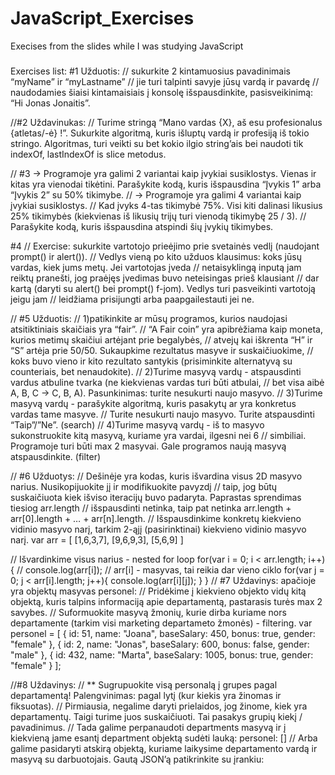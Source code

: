 # JavaScript_Exercises

Execises from the slides while I was studying JavaScript

###

Exercises list:
#1 Užduotis:
// sukurkite 2 kintamuosius pavadinimais “myName” ir “myLastname”
// jie turi talpinti savyje jūsų vardą ir pavardę
// naudodamies šiaisi kintamaisiais į konsolę išspausdinkite, pasisveikinimą: “Hi Jonas Jonaitis”.

//#2 Uždavinukas:
// Turime stringą “Mano vardas {X}, aš esu profesionalus {atletas/-ė} !”. Sukurkite algoritmą, kuris išluptų vardą ir profesiją iš tokio stringo. Algoritmas, turi veikti su bet kokio ilgio string’ais bei naudoti tik indexOf, lastIndexOf is slice metodus.

// #3 → Programoje yra galimi 2 variantai kaip įvykiai susiklostys. Vienas ir kitas yra vienodai tikėtini. Parašykite kodą, kuris išspausdina “Įvykis 1” arba “Įvykis 2” su 50% tikimybe.
// → Programoje yra galimi 4 variantai kaip įvykiai susiklostys.
//  Kad įvyks 4-tas tikimybė 75%. Visi kiti dalinasi likusius 25% tikimybės (kiekvienas iš likusių trijų turi vienodą tikimybę 25 / 3). 
//   Parašykite kodą, kuris išspausdina atspindi šių įvykių tikimybes.



#4 // Exercise: sukurkite vartotojo prieėjimo prie svetainės vedlį (naudojant prompt() ir alert()).
//  Vedlys vieną po kito užduos klausimus: koks jūsų vardas, kiek jums metų. Jei vartotojas įveda 
//  netaisyklingą inputą jam reiktų pranešti, jog praėjęs įvedimas buvo neteisingas prieš klausiant
//   dar kartą (daryti su alert() bei prompt() f-jom). Vedlys turi pasveikinti vartotoją jeigu jam 
//   leidžiama prisijungti arba paapgailestauti jei ne.

// #5 Užduotis: 
// 1)patikinkite ar mūsų programos, kurios naudojasi atsitiktiniais skaičiais yra “fair”.
//  “A Fair coin” yra apibrėžiama kaip moneta, kurios metimų skaičiui artėjant prie begalybės,
// atvejų kai iškrenta “H” ir “S” artėja prie 50/50. Sukaupkime rezultatus masyve ir suskaičiuokime,
// koks buvo vieno ir kito rezultato santykis (prisiminkite alternatyvą su counteriais, bet nenaudokite).
// 2)Turime masyvą vardų - atspausdinti vardus atbuline tvarka (ne kiekvienas vardas turi būti atbulai,
//  bet visa aibė A, B, C → C, B, A). Pasunkinimas: turite nesukurti naujo masyvo.
// 3)Turime masyvą vardų - parašykite algoritmą, kuris pasakytų ar yra konkretus vardas tame masyve. 
// Turite nesukurti naujo masyvo. Turite atspausdinti “Taip”/”Ne”. (search)
// 4)Turime masyvą vardų - iš to masyvo sukonstruokite kitą masyvą, kuriame yra vardai, ilgesni nei 6 
// simbiliai. Programoje turi būti max 2 masyvai. Gale programos naują masyvą atspausdinkite. (filter)

// #6 Užduotys: 
// Dešinėje yra kodas, kuris išvardina visus 2D masyvo narius. Nusikopijuokite jį ir modifikuokite pavyzdį
//  taip, jog būtų suskaičiuota kiek išviso iteracijų buvo padaryta. Paprastas sprendimas tiesiog arr.length
//   išspausdinti netinka, taip pat netinka arr.length + arr[0].length + … + arr[n].length. 
// Išspausdinkime konkretų kiekvieno vidinio masyvo narį, tarkim 2-ąjį (pasirinktinai) kiekvieno vidinio masyvo narį.
var arr = [
    [1,6,3,7],
    [9,6,9,3],
    [5,6,9]
]

// Išvardinkime visus narius - nested for loop
for(var i = 0; i < arr.length; i++){
    // console.log(arr[i]); // arr[i] - masyvas, tai reikia dar vieno ciklo
    for(var j = 0; j < arr[i].length; j++){
        console.log(arr[i][j]);
    }
}
// #7 Uždavinys: apačioje yra objektų masyvas personel:
// Pridėkime į kiekvieno objekto vidų kitą objektą, kuris talpins informaciją apie departamentą, pastarasis turės max 2 savybes.
// Suformuokite masyvą žmonių, kurie dirba kuriame nors departamente (tarkim visi marketing departameto žmonės) - filtering.
var personel = [
    {
        id: 51,
        name: "Joana",
        baseSalary: 450,
        bonus: true,
        gender: "female"
    },
    {
        id: 2,
        name: "Jonas",
        baseSalary: 600,
        bonus: false,
        gender: "male"
    },
    {
        id: 432,
        name: "Marta",
        baseSalary: 1005,
        bonus: true,
        gender: "female"
    }
 ];

//#8 Uždavinys:
// ** Sugrupuokite visą personalą į grupes pagal departamentą! Palengvinimas: pagal lytį (kur kiekis yra žinomas ir fiksuotas).
// Pirmiausia, negalime daryti prielaidos, jog žinome, kiek yra departamentų. Taigi turime juos suskaičiuoti. Tai pasakys grupių kiekį / pavadinimus.
// Tada galime perpanaudoti departments masyvą ir į kiekvieną jame esantį department objektą sudėti lauką: personel: []
// Arba galime pasidaryti atskirą objektą, kuriame laikysime departamento vardą ir masyvą su darbuotojais. Gautą JSON’ą patikrinkite su įrankiu: 

